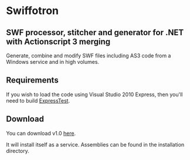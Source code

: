 Swiffotron
==========

SWF processor, stitcher and generator for .NET with Actionscript 3 merging
--------------------------------------------------------------------------

Generate, combine and modify SWF files including AS3 code from a Windows service and in high volumes.


Requirements
------------
If you wish to load the code using Visual Studio 2010 Express, then you'll need to build [ExpressTest](https://github.com/izb/ExpressTest).


Download
--------

You can download v1.0 [here](https://github.com/downloads/izb/Swiffotron/Swiffotron%20v1.0%20DEBUG.zip).

It will install itself as a service. Assemblies can be found in the installation directory.

